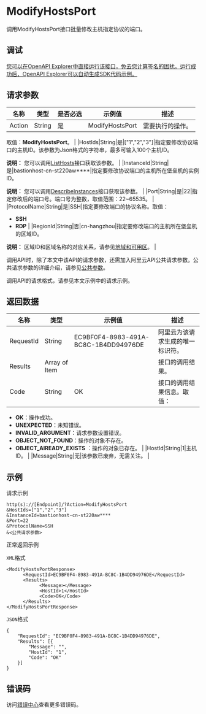 # ModifyHostsPort

调用ModifyHostsPort接口批量修改主机指定协议的端口。

## 调试

[您可以在OpenAPI Explorer中直接运行该接口，免去您计算签名的困扰。运行成功后，OpenAPI Explorer可以自动生成SDK代码示例。](https://api.aliyun.com/#product=Yundun-bastionhost&api=ModifyHostsPort&type=RPC&version=2019-12-09)

## 请求参数

|名称|类型|是否必选|示例值|描述|
|--|--|----|---|--|
|Action|String|是|ModifyHostsPort|需要执行的操作。

 取值：**ModifyHostsPort**。 |
|HostIds|String|是|\["1","2","3"\]|指定要修改协议端口的主机ID。该参数为Json格式的字符串，最多可输入100个主机ID。

 **说明：** 您可以调用[ListHosts](~~200665~~)接口获取该参数。 |
|InstanceId|String|是|bastionhost-cn-st220aw\*\*\*\*|指定要修改协议端口的主机所在堡垒机的实例ID。

 **说明：** 您可以调用[DescribeInstances](~~153281~~)接口获取该参数。 |
|Port|String|是|22|指定修改后的端口号。端口号为整数，取值范围：22~65535。 |
|ProtocolName|String|是|SSH|指定要修改端口的协议名称。取值：

 -   **SSH**
-   **RDP** |
|RegionId|String|否|cn-hangzhou|指定要修改端口的主机所在堡垒机的区域ID。

 **说明：** 区域ID和区域名称的对应关系，请参见[地域和可用区](~~40654~~)。 |

调用API时，除了本文中该API的请求参数，还需加入阿里云API公共请求参数。公共请求参数的详细介绍，请参见[公共参数](~~148139~~)。

调用API的请求格式，请参见本文示例中的请求示例。

## 返回数据

|名称|类型|示例值|描述|
|--|--|---|--|
|RequestId|String|EC9BF0F4-8983-491A-BC8C-1B4DD94976DE|阿里云为该请求生成的唯一标识符。 |
|Results|Array of Item| |接口的调用结果。 |
|Code|String|OK|接口的调用结果信息。取值：

 -   **OK**：操作成功。
-   **UNEXPECTED**：未知错误。
-   **INVALID\_ARGUMENT**：请求参数设置错误。
-   **OBJECT\_NOT\_FOUND**：操作的对象不存在。
-   **OBJECT\_AlREADY\_EXISTS** ：操作的对象已存在。 |
|HostId|String|1|主机ID。 |
|Message|String|无|该参数已废弃，无需关注。 |

## 示例

请求示例

```
http(s)://[Endpoint]/?Action=ModifyHostsPort
&HostIds=["1","2","3"]
&InstanceId=bastionhost-cn-st220aw****
&Port=22
&ProtocolName=SSH
&<公共请求参数>
```

正常返回示例

`XML`格式

```
<ModifyHostsPortResponse>
      <RequestId>EC9BF0F4-8983-491A-BC8C-1B4DD94976DE</RequestId>
      <Results>
            <Message></Message>
            <HostId>1</HostId>
            <Code>OK</Code>
      </Results>
</ModifyHostsPortResponse>
```

`JSON`格式

```
{
	"RequestId": "EC9BF0F4-8983-491A-BC8C-1B4DD94976DE",
	"Results": [{
		"Message": "",
		"HostId": "1",
		"Code": "OK"
	}]
}
```

## 错误码

访问[错误中心](https://error-center.alibabacloud.com/status/product/Yundun-bastionhost)查看更多错误码。

